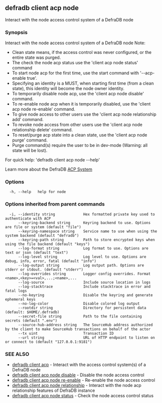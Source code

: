 ## defradb client acp node

Interact with the node access control system of a DefraDB node

### Synopsis

Interact with the node access control system of a DefraDB node
Note:
- Clean state means, if the access control was never configured, or the entire state was purged.
- The check the node acp status use the 'client acp node status' command
- To start node acp for the first time, use the start command with '--acp-enable true'.
- Specifying an identity is a MUST, when starting first time (from a clean state), this identity
will become the node owner identity.
- To temporarily disable node acp, use the 'client acp node disable' command.
- To re-enable node acp when it is temporarily disabled, use the 'client acp node re-enable' command.
- To give node access to other users use the 'client acp node relationship add' command.
- To revoke node access from other users use the 'client acp node relationship delete' command.
- To reset/purge acp state into a clean state, use the 'client acp node purge' command.
- Purge command(s) require the user to be in dev-mode (Warning: all state will be lost).

For quick help: 'defradb client acp node --help'

Learn more about the DefraDB [ACP System](/acp/README.md)

		

### Options

```
  -h, --help   help for node
```

### Options inherited from parent commands

```
  -i, --identity string             Hex formatted private key used to authenticate with ACP
      --keyring-backend string      Keyring backend to use. Options are file or system (default "file")
      --keyring-namespace string    Service name to use when using the system backend (default "defradb")
      --keyring-path string         Path to store encrypted keys when using the file backend (default "keys")
      --log-format string           Log format to use. Options are text or json (default "text")
      --log-level string            Log level to use. Options are debug, info, error, fatal (default "info")
      --log-output string           Log output path. Options are stderr or stdout. (default "stderr")
      --log-overrides string        Logger config overrides. Format <name>,<key>=<val>,...;<name>,...
      --log-source                  Include source location in logs
      --log-stacktrace              Include stacktrace in error and fatal logs
      --no-keyring                  Disable the keyring and generate ephemeral keys
      --no-log-color                Disable colored log output
      --rootdir string              Directory for persistent data (default: $HOME/.defradb)
      --secret-file string          Path to the file containing secrets (default ".env")
      --source-hub-address string   The SourceHub address authorized by the client to make SourceHub transactions on behalf of the actor
      --tx uint                     Transaction ID
      --url string                  URL of HTTP endpoint to listen on or connect to (default "127.0.0.1:9181")
```

### SEE ALSO

* [defradb client acp](defradb_client_acp.md)	 - Interact with the access control system(s) of a DefraDB node
* [defradb client acp node disable](defradb_client_acp_node_disable.md)	 - Disable the node access control
* [defradb client acp node re-enable](defradb_client_acp_node_re-enable.md)	 - Re-enable the node access control
* [defradb client acp node relationship](defradb_client_acp_node_relationship.md)	 - Interact with the node acp relationship features of DefraDB instance
* [defradb client acp node status](defradb_client_acp_node_status.md)	 - Check the node access control status

